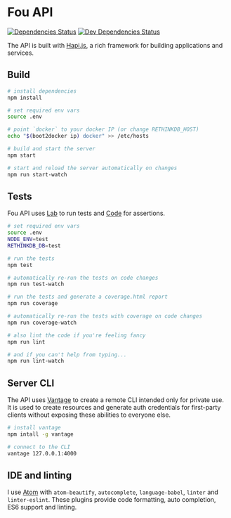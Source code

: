 # Fou API

[![Dependencies Status](https://david-dm.org/FOUfashion/api.png)](https://david-dm.org/FOUfashion/api#info=dependencies)
[![Dev Dependencies Status](https://david-dm.org/FOUfashion/api/dev-status.svg)](https://david-dm.org/FOUfashion/api#info=devDependencies)

The API is built with [Hapi.js](http://hapijs.com/), a rich framework for building applications and services.

## Build

```bash
# install dependencies
npm install

# set required env vars
source .env

# point `docker` to your docker IP (or change RETHINKDB_HOST)
echo "$(boot2docker ip)	docker" >> /etc/hosts

# build and start the server
npm start

# start and reload the server automatically on changes
npm run start-watch
```

## Tests

Fou API uses [Lab](https://github.com/hapijs/lab) to run tests and [Code](https://github.com/hapijs/code) for assertions.

```bash
# set required env vars
source .env
NODE_ENV=test
RETHINKDB_DB=test

# run the tests
npm test

# automatically re-run the tests on code changes
npm run test-watch

# run the tests and generate a coverage.html report
npm run coverage

# automatically re-run the tests with coverage on code changes
npm run coverage-watch

# also lint the code if you're feeling fancy
npm run lint

# and if you can't help from typing...
npm run lint-watch
```

## Server CLI

The API uses [Vantage](https://github.com/dthree/vantage) to create a remote CLI intended only for private use. It is used to create resources and generate auth credentials for first-party clients without exposing these abilities to everyone else.

```bash
# install vantage
npm intall -g vantage

# connect to the CLI
vantage 127.0.0.1:4000
```

## IDE and linting

I use [Atom](https://atom.io/) with `atom-beautify`, `autocomplete`, `language-babel`, `linter` and `linter-eslint`. These plugins provide code formatting, auto completion, ES6 support and linting.
